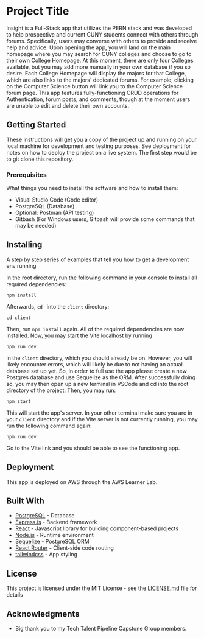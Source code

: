 # Project Title

  Insight is a Full-Stack app that utilizes the PERN stack and was developed to help prospective and current CUNY students connect with others through forums. Specifically, users may converse with others to provide and receive help and advice. 
  Upon opening the app, you will land on the main homepage where you may search for CUNY colleges and choose to go to their own College Homepage. At this moment, there are only four Colleges available, but you may add more manually in your own database if you so desire. Each College Homepage will display the majors for that College, which are also links to the majors' dedicated forums. For example, clicking on the Computer Science button will link you to the Computer Science forum page. 
  This app features fully-functioning CRUD operations for Authentication, forum posts, and comments, though at the moment users are unable to edit and delete their own accounts.
  
## Getting Started

These instructions will get you a copy of the project up and running on your local machine for development and testing purposes. See deployment for notes on how to deploy the project on a live system. The first step would be to git clone this repository.

### Prerequisites

What things you need to install the software and how to install them:

- Visual Studio Code (Code editor)
- PostgreSQL (Database)
- Optional: Postman (API testing)
- Gitbash (For Windows users, Gitbash will provide some commands that may be needed)

## Installing

A step by step series of examples that tell you how to get a development env running

In the root directory, run the following command in your console to install all required dependencies:

```
npm install
```
Afterwards, `cd ` into the `client` directory:
```
cd client
```
Then, run `npm install` again. All of the required dependencies are now installed.
Now, you may start the Vite localhost by running 
```
npm run dev
```
in the `client` directory, which you should already be on. However, you will likely encounter errors, which will
likely be due to not having an actual database set up yet. So, in order to full use the app please create a new 
Postgres database and use Sequelize as the ORM. After successfully doing so, you may then open up a new terminal in
VSCode and cd into the root directory of the project. Then, you may run:
```
npm start
```
This will start the app's server. In your other terminal make sure you are in your `client` directory and if the Vite server
is not currently running, you may run the following command again:
```
npm run dev
```
Go to the Vite link and you should be able to see the functioning app.

## Deployment

This app is deployed on AWS through the AWS Learner Lab.

## Built With

* [PostgreSQL](https://www.postgresql.org/) - Database
* [Express.js](https://expressjs.com/) - Backend framework
* [React](https://react.dev/) - Javascript library for building component-based projects
* [Node.js](https://nodejs.org/en) - Runtime environment
* [Sequelize](https://sequelize.org/) - PostgreSQL ORM
* [React Router](https://reactrouter.com/en/main) - Client-side code routing
* [tailwindcss](https://tailwindcss.com/) - App styling

## License

This project is licensed under the MIT License - see the [LICENSE.md](LICENSE) file for details

## Acknowledgments

* Big thank you to my Tech Talent Pipeline Capstone Group members.
